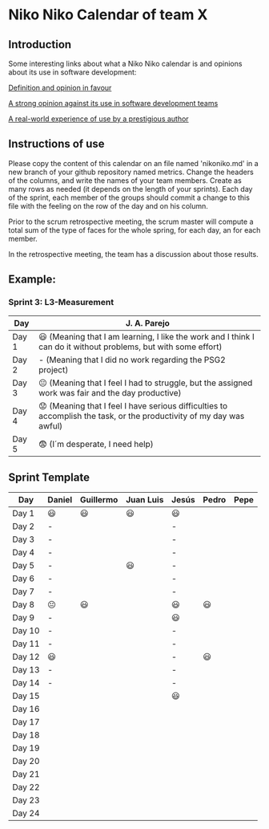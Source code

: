 # Niko Niko Calendar of team X
## Introduction
Some interesting links about what a Niko Niko calendar is and opinions about its use in software development:

[Definition and opinion in favour](https://blog.teammood.com/2018/07/24/evaluating-your-teams-health-with-the-niko-niko-calendar.html?utm_source=google&utm_medium=cpc&utm_campaign=blog-niko-niko&utm_content=niko-niko&utm_term=niko%20niko%20calendar&gclid=Cj0KCQjwsYb0BRCOARIsAHbLPhGYfc7zpSwEDx8KE3VjlsTyy1M1F8O8lxyOPWQTpjf71RjXeD5rgWsaAmEhEALw_wcB)

[A strong opinion against its use in software development teams](https://www.tinypulse.com/blog/sk-niko-niko-calendar-workplace-morale)

[A real-world experience of use by a prestigious author](https://www.javiergarzas.com/2015/05/calendarios-niko-niko.html)
## Instructions of use
Please copy the content of this calendar on an file named 'nikoniko.md' in a new branch of your github repository named metrics.
Change the headers of the columns, and write the names of your team members.
Create as many rows as needed (it depends on the length of your sprints).
Each day of the sprint, each member of the groups should commit a change to this file with the feeling on the row of the day and on his column. 

Prior to the scrum retrospective meeting, the scrum master will compute a total sum of the type of faces for the whole spring, for each day, an for each member.

In the retrospective meeting, the team has a discussion about those results.

## Example:

### Sprint 3: L3-Measurement 

| Day           | J. A. Parejo  |
| ------------- | ------------- |
| Day 1         |    :smiley: (Meaning that I am learning, I like the work and I think I can do it without problems, but with some effort) |
| Day 2         |    - (Meaning that I did no work regarding the PSG2 project)           |
| Day 3         |    :neutral_face:  (Meaning that I feel I had to struggle, but the assigned work was fair and the day productive)          |:fearful:
| Day 4         |    :worried: (Meaning that I feel I have serious difficulties to accomplish the task, or the productivity of my day was awful)           |
| Day 5         |    :fearful:   (I´m desperate, I need help)        |


## Sprint Template

| Day           | Daniel    | Guillermo  | Juan Luis     | Jesús     | Pedro     | Pepe     |
| ------------- | ------------- | ------------  | -------------  | -------------  | -------------  | -------------  |
| Day 1         |     :smiley:          |        :smiley:       |   :smiley:     |    :smiley:    |                |                |
| Day 2         |      -         |               |                |       -         |                |                |
| Day 3         |       -        |               |                |       -         |                |                |
| Day 4         |        -       |               |                |       -         |                |                |
| Day 5         |        -       |               |   :smiley:     |       -         |                |                |
| Day 6         |        -       |               |                |       -         |                |                |
| Day 7         |      -         |               |                |       -         |                 |                |
| Day 8         |      :neutral_face:         |       :smiley:        |                |        :smiley:        |       :smiley:         |                |
| Day 9         |      -         |               |                |        :smiley:        |                |                |
| Day 10        |      -         |               |                |        -        |                |                |
| Day 11        |     -          |               |                |        -        |                  |                |
| Day 12        |      :smiley:         |               |                |        -       |       :smiley:         |                |
| Day 13        |      -         |               |                |       -        |                |                |
| Day 14        |      -         |               |                |       -        |                |                |
| Day 15        |               |               |                |       :smiley:       |                |                |
| Day 16        |               |               |                |               |                |                |
| Day 17        |              |               |                |               |                |                |
| Day 18        |               |               |                |               |                |                |
| Day 19        |               |               |                |               |                |                |
| Day 20        |               |               |                |               |                |                |
| Day 21        |               |               |                |               |                |                |
| Day 22        |               |               |                |               |                |                |
| Day 23        |               |               |                |               |                |                |
| Day 24        |               |               |                |               |                |                |

